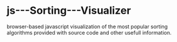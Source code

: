 # js---Sorting---Visualizer
 
browser-based javascript visualization of the most popular sorting algorithms provided with source code and other usefull information.
